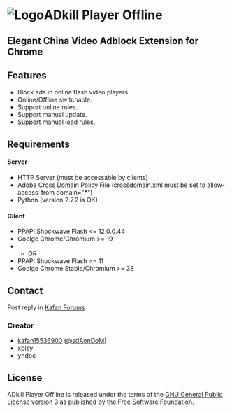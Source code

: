 # ![Logo](https://raw.githubusercontent.com/kafan15536900/ADkill-Player-Offline/Dev/icon/icon32.png)ADkill Player Offline
## Elegant China Video Adblock Extension for Chrome

## Features

- Block ads in online flash video players.
- Online/Offline switchable.
- Support online rules.
- Support manual update.
- Support manual load rules.

## Requirements

#### Server

- HTTP Server (must be accessable by clients)
- Adobe Cross Domain Policy File (crossdomain.xml must be set to allow-access-from domain="*")
- Python (version 2.7.2 is OK)

#### Cilent

- PPAPI Shockwave Flash <= 12.0.0.44
- Goolge Chrome/Chromium >= 19
- - OR
- PPAPI Shockwave Flash >= 11
- Goolge Chrome Stable/Chromium >= 38

## Contact

Post reply in [Kafan Forums](http://bbs.kafan.cn/thread-1514537-1-1.html)

### Creator

- [kafan15536900](http://github.com/kafan15536900) ([@sdAonDoM](https://twitter.com/@sdAonDoM))
- xplsy
- yndoc

## License

ADkill Player Offline is released under the terms of the [GNU General Public License](http://www.gnu.org/licenses/) version 3 as published by the Free Software Foundation.

